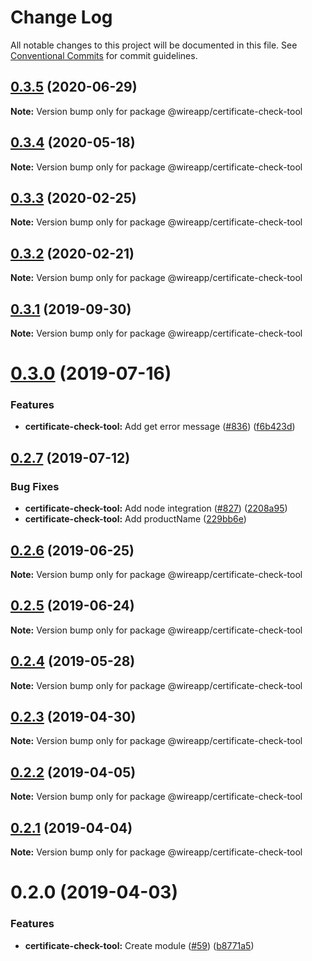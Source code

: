 # Change Log

All notable changes to this project will be documented in this file.
See [Conventional Commits](https://conventionalcommits.org) for commit guidelines.

## [0.3.5](https://github.com/wireapp/wire-desktop-packages/tree/master/packages/certificate-check-tool/compare/@wireapp/certificate-check-tool@0.3.4...@wireapp/certificate-check-tool@0.3.5) (2020-06-29)

**Note:** Version bump only for package @wireapp/certificate-check-tool





## [0.3.4](https://github.com/wireapp/wire-desktop-packages/tree/master/packages/certificate-check-tool/compare/@wireapp/certificate-check-tool@0.3.3...@wireapp/certificate-check-tool@0.3.4) (2020-05-18)

**Note:** Version bump only for package @wireapp/certificate-check-tool





## [0.3.3](https://github.com/wireapp/wire-desktop-packages/tree/master/packages/certificate-check-tool/compare/@wireapp/certificate-check-tool@0.3.2...@wireapp/certificate-check-tool@0.3.3) (2020-02-25)

**Note:** Version bump only for package @wireapp/certificate-check-tool





## [0.3.2](https://github.com/wireapp/wire-desktop-packages/tree/master/packages/certificate-check-tool/compare/@wireapp/certificate-check-tool@0.3.1...@wireapp/certificate-check-tool@0.3.2) (2020-02-21)

**Note:** Version bump only for package @wireapp/certificate-check-tool





## [0.3.1](https://github.com/wireapp/wire-desktop-packages/tree/master/packages/certificate-check-tool/compare/@wireapp/certificate-check-tool@0.3.0...@wireapp/certificate-check-tool@0.3.1) (2019-09-30)

**Note:** Version bump only for package @wireapp/certificate-check-tool





# [0.3.0](https://github.com/wireapp/wire-desktop-packages/tree/master/packages/certificate-check-tool/compare/@wireapp/certificate-check-tool@0.2.7...@wireapp/certificate-check-tool@0.3.0) (2019-07-16)


### Features

* **certificate-check-tool:** Add get error message ([#836](https://github.com/wireapp/wire-desktop-packages/tree/master/packages/certificate-check-tool/issues/836)) ([f6b423d](https://github.com/wireapp/wire-desktop-packages/tree/master/packages/certificate-check-tool/commit/f6b423d))





## [0.2.7](https://github.com/wireapp/wire-desktop-packages/tree/master/packages/certificate-check-tool/compare/@wireapp/certificate-check-tool@0.2.6...@wireapp/certificate-check-tool@0.2.7) (2019-07-12)


### Bug Fixes

* **certificate-check-tool:** Add node integration ([#827](https://github.com/wireapp/wire-desktop-packages/tree/master/packages/certificate-check-tool/issues/827)) ([2208a95](https://github.com/wireapp/wire-desktop-packages/tree/master/packages/certificate-check-tool/commit/2208a95))
* **certificate-check-tool:** Add productName ([229bb6e](https://github.com/wireapp/wire-desktop-packages/tree/master/packages/certificate-check-tool/commit/229bb6e))





## [0.2.6](https://github.com/wireapp/wire-desktop-packages/tree/master/packages/certificate-check-tool/compare/@wireapp/certificate-check-tool@0.2.5...@wireapp/certificate-check-tool@0.2.6) (2019-06-25)

**Note:** Version bump only for package @wireapp/certificate-check-tool





## [0.2.5](https://github.com/wireapp/wire-desktop-packages/tree/master/packages/certificate-check-tool/compare/@wireapp/certificate-check-tool@0.2.4...@wireapp/certificate-check-tool@0.2.5) (2019-06-24)

**Note:** Version bump only for package @wireapp/certificate-check-tool





## [0.2.4](https://github.com/wireapp/wire-desktop-packages/tree/master/packages/certificate-check-tool/compare/@wireapp/certificate-check-tool@0.2.3...@wireapp/certificate-check-tool@0.2.4) (2019-05-28)

**Note:** Version bump only for package @wireapp/certificate-check-tool





## [0.2.3](https://github.com/wireapp/wire-desktop-packages/tree/master/packages/certificate-check-tool/compare/@wireapp/certificate-check-tool@0.2.2...@wireapp/certificate-check-tool@0.2.3) (2019-04-30)

**Note:** Version bump only for package @wireapp/certificate-check-tool





## [0.2.2](https://github.com/wireapp/wire-desktop-packages/tree/master/packages/certificate-check-tool/compare/@wireapp/certificate-check-tool@0.2.1...@wireapp/certificate-check-tool@0.2.2) (2019-04-05)

**Note:** Version bump only for package @wireapp/certificate-check-tool





## [0.2.1](https://github.com/wireapp/wire-desktop-packages/tree/master/packages/certificate-check-tool/compare/@wireapp/certificate-check-tool@0.2.0...@wireapp/certificate-check-tool@0.2.1) (2019-04-04)

**Note:** Version bump only for package @wireapp/certificate-check-tool





# 0.2.0 (2019-04-03)


### Features

* **certificate-check-tool:** Create module ([#59](https://github.com/wireapp/wire-desktop-packages/tree/master/packages/certificate-check-tool/issues/59)) ([b8771a5](https://github.com/wireapp/wire-desktop-packages/tree/master/packages/certificate-check-tool/commit/b8771a5))
